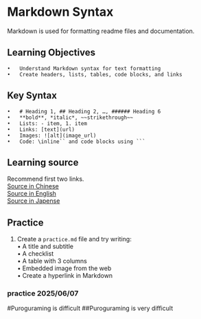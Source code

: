 
# Markdown Syntax

Markdown is used for formatting readme files and documentation.

## Learning Objectives
    •	Understand Markdown syntax for text formatting
    •	Create headers, lists, tables, code blocks, and links

## Key Syntax
    •	# Heading 1, ## Heading 2, …, ###### Heading 6
    •	**bold**, *italic*, ~~strikethrough~~
    •	Lists: - item, 1. item
    •	Links: [text](url)
    •	Images: ![alt](image_url)
    •	Code: \inline`` and code blocks using ```
## Learning source
Recommend first two links.      
[Source in Chinese](https://github.com/LiuLime/README)      
[Source in English](https://www.markdownguide.org/basic-syntax/)        
[Source in Japense](https://codechord.com/2012/01/readme-markdown/)     


## Practice

1. Create a `practice.md` file and try writing:       
    •	A title and subtitle        
    •	A checklist     
    •	A table with 3 columns      
    •	Embedded image from the web         
    •	Create a hyperlink in Markdown

### practice 2025/06/07
#Puroguraming is difficult
##Puroguraming is very difficult


   
